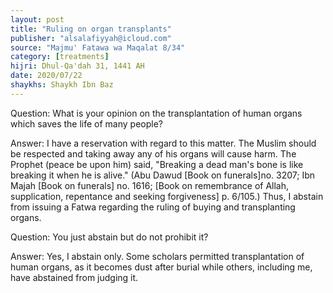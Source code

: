 ```yaml
---
layout: post
title: "Ruling on organ transplants"
publisher: "alsalafiyyah@icloud.com"
source: "Majmu' Fatawa wa Maqalat 8/34"
category: [treatments]
hijri: Dhul-Qa'dah 31, 1441 AH
date: 2020/07/22
shaykhs: Shaykh Ibn Baz
---
```


Question: What is your opinion on the transplantation of human organs which saves the life of many people?

Answer: I have a reservation with regard to this matter. The Muslim should be respected and taking away any of his organs will cause harm. The Prophet (peace be upon him) said, "Breaking a dead man's bone is like breaking it when he is alive." (Abu Dawud [Book on funerals]no. 3207; Ibn Majah [Book on funerals] no. 1616; [Book on remembrance of Allah, supplication, repentance and seeking forgiveness] p. 6/105.) Thus, I abstain from issuing a Fatwa regarding the ruling of buying and transplanting organs.

Question: You just abstain but do not prohibit it?

Answer: Yes, I abstain only. Some scholars permitted transplantation of human organs, as it becomes dust after burial while others, including me, have abstained from judging it.

